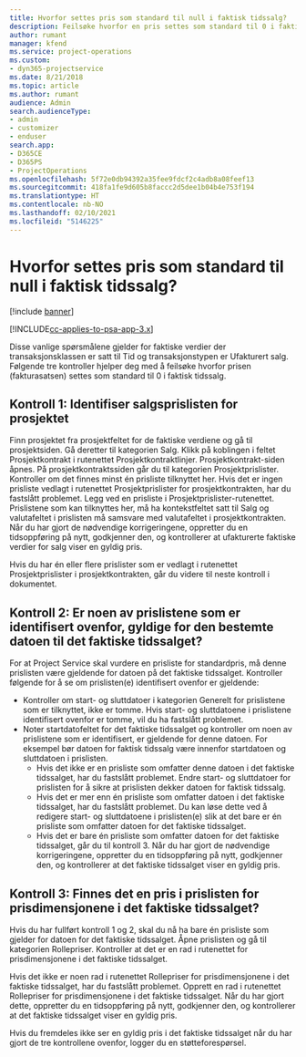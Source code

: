 ```yaml
---
title: Hvorfor settes pris som standard til null i faktisk tidssalg?
description: Feilsøke hvorfor en pris settes som standard til 0 i faktisk tidssalg.
author: rumant
manager: kfend
ms.service: project-operations
ms.custom:
- dyn365-projectservice
ms.date: 8/21/2018
ms.topic: article
ms.author: rumant
audience: Admin
search.audienceType:
- admin
- customizer
- enduser
search.app:
- D365CE
- D365PS
- ProjectOperations
ms.openlocfilehash: 5f72e0db94392a35fee9fdcf2c4adb8a08feef13
ms.sourcegitcommit: 418fa1fe9d605b8faccc2d5dee1b04b4e753f194
ms.translationtype: HT
ms.contentlocale: nb-NO
ms.lasthandoff: 02/10/2021
ms.locfileid: "5146225"
---
```

# <a name="why-is-price-defaulting-to-zero-on-time-sales-actuals"></a>Hvorfor settes pris som standard til null i faktisk tidssalg?

[!include [banner](../includes/psa-now-project-operations.md)]

[!INCLUDE[cc-applies-to-psa-app-3.x](../includes/cc-applies-to-psa-app-3x.md)]

Disse vanlige spørsmålene gjelder for faktiske verdier der transaksjonsklassen er satt til Tid og transaksjonstypen er Ufakturert salg. Følgende tre kontroller hjelper deg med å feilsøke hvorfor prisen (fakturasatsen) settes som standard til 0 i faktisk tidssalg.

## <a name="check-1-identify-the-sales-price-list-for-the-project"></a>Kontroll 1: Identifiser salgsprislisten for prosjektet

Finn prosjektet fra prosjektfeltet for de faktiske verdiene og gå til prosjektsiden. Gå deretter til kategorien Salg. Klikk på koblingen i feltet Prosjektkontrakt i rutenettet Prosjektkontraktlinjer. Prosjektkontrakt-siden åpnes. På prosjektkontraktssiden går du til kategorien Prosjektprislister. Kontroller om det finnes minst én prisliste tilknyttet her. Hvis det er ingen prisliste vedlagt i rutenettet Prosjektprislister for prosjektkontrakten, har du fastslått problemet. Legg ved en prisliste i Prosjektprislister-rutenettet. Prislistene som kan tilknyttes her, må ha kontekstfeltet satt til Salg og valutafeltet i prislisten må samsvare med valutafeltet i prosjektkontrakten. Når du har gjort de nødvendige korrigeringene, oppretter du en tidsoppføring på nytt, godkjenner den, og kontrollerer at ufakturerte faktiske verdier for salg viser en gyldig pris. 

Hvis du har én eller flere prislister som er vedlagt i rutenettet Prosjektprislister i prosjektkontrakten, går du videre til neste kontroll i dokumentet.

## <a name="check-2-are-any-of-the-price-lists-identified-above-valid-for-the-specific-date-of-the-time-sales-actual"></a>Kontroll 2: Er noen av prislistene som er identifisert ovenfor, gyldige for den bestemte datoen til det faktiske tidssalget?

For at Project Service skal vurdere en prisliste for standardpris, må denne prislisten være gjeldende for datoen på det faktiske tidssalget. Kontroller følgende for å se om prislisten(e) identifisert ovenfor er gjeldende:
- Kontroller om start- og sluttdatoer i kategorien Generelt for prislistene som er tilknyttet, ikke er tomme. Hvis start- og sluttdatoene i prislistene identifisert ovenfor er tomme, vil du ha fastslått problemet. 
- Noter startdatofeltet for det faktiske tidssalget og kontroller om noen av prislistene som er identifisert, er gjeldende for denne datoen. For eksempel bør datoen for faktisk tidssalg være innenfor startdatoen og sluttdatoen i prislisten. 
    - Hvis det ikke er en prisliste som omfatter denne datoen i det faktiske tidssalget, har du fastslått problemet. Endre start- og sluttdatoer for prislisten for å sikre at prislisten dekker datoen for faktisk tidssalg. 
    - Hvis det er mer enn én prisliste som omfatter datoen i det faktiske tidssalget, har du fastslått problemet. Du kan løse dette ved å redigere start- og sluttdatoene i prislisten(e) slik at det bare er én prisliste som omfatter datoen for det faktiske tidssalget. 
    - Hvis det er bare én prisliste som omfatter datoen for det faktiske tidssalget, går du til kontroll 3.
Når du har gjort de nødvendige korrigeringene, oppretter du en tidsoppføring på nytt, godkjenner den, og kontrollerer at det faktiske tidssalget viser en gyldig pris.

## <a name="check-3-is-there-a-price-in-the-price-list-for-the-pricing-dimensions-on-the-time-sales-actual"></a>Kontroll 3: Finnes det en pris i prislisten for prisdimensjonene i det faktiske tidssalget?

Hvis du har fullført kontroll 1 og 2, skal du nå ha bare én prisliste som gjelder for datoen for det faktiske tidssalget. Åpne prislisten og gå til kategorien Rollepriser. Kontroller at det er en rad i rutenettet for prisdimensjonene i det faktiske tidssalget.

Hvis det ikke er noen rad i rutenettet Rollepriser for prisdimensjonene i det faktiske tidssalget, har du fastslått problemet. Opprett en rad i rutenettet Rollepriser for prisdimensjonene i det faktiske tidssalget. Når du har gjort dette, oppretter du en tidsoppføring på nytt, godkjenner den, og kontrollerer at det faktiske tidssalget viser en gyldig pris.

Hvis du fremdeles ikke ser en gyldig pris i det faktiske tidssalget når du har gjort de tre kontrollene ovenfor, logger du en støtteforespørsel. 


